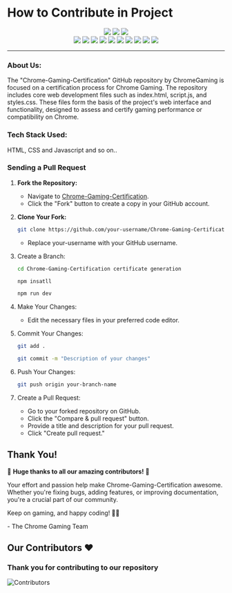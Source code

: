 # How to Contribute in Project
<div align="center">
<img src="https://forthebadge.com/images/badges/built-with-love.svg" />
<img src="https://forthebadge.com/images/badges/uses-brains.svg" />
<img src="https://forthebadge.com/images/badges/powered-by-responsibility.svg" />
  <br>
<img src="https://img.shields.io/github/repo-size/GameSphere-MultiPlayer/Chrome-Gaming-Certification?style=for-the-badge" />
   <img src="https://img.shields.io/github/issues-pr/GameSphere-MultiPlayer/Chrome-Gaming-Certification?style=for-the-badge" />

  <img src="https://img.shields.io/github/issues/GameSphere-MultiPlayer/Chrome-Gaming-Certification?style=for-the-badge" />
  <img src="https://img.shields.io/github/issues-closed-raw/GameSphere-MultiPlayer/Chrome-Gaming-Certification?style=for-the-badge" />
   <img src="https://img.shields.io/github/issues-pr-closed-raw/GameSphere-MultiPlayer/Chrome-Gaming-Certification?style=for-the-badge" />
  <img src="https://img.shields.io/github/license/GameSphere-MultiPlayer/Chrome-Gaming-Certification?style=for-the-badge" />
  <img src="https://img.shields.io/github/forks/GameSphere-MultiPlayer/Chrome-Gaming-Certification?style=for-the-badge" />
  <img src="https://img.shields.io/github/stars/GameSphere-MultiPlayer/Chrome-Gaming-Certification?style=for-the-badge" />
  <img src="https://img.shields.io/github/contributors/GameSphere-MultiPlayer/Chrome-Gaming-Certification?style=for-the-badge" />
  <img src="https://img.shields.io/github/last-commit/GameSphere-MultiPlayer/Chrome-Gaming-Certification?style=for-the-badge" />
  </div>

---

### About Us:
The "Chrome-Gaming-Certification" GitHub repository by ChromeGaming is focused on a certification process for Chrome Gaming. The repository includes core web development files such as index.html, script.js, and styles.css. These files form the basis of the project's web interface and functionality, designed to assess and certify gaming performance or compatibility on Chrome. 

### Tech Stack Used:  
HTML, CSS and Javascript and so on..



### Sending a Pull Request

1. **Fork the Repository:**
   - Navigate to [Chrome-Gaming-Certification](https://github.com/ChromeGaming/Chrome-Gaming-Certification).
   - Click the "Fork" button to create a copy in your GitHub account.

2. **Clone Your Fork:**
   ```bash
   git clone https://github.com/your-username/Chrome-Gaming-Certification.git
    ```
    - Replace your-username with your GitHub username.

3. Create a Branch:
    ```bash
   cd Chrome-Gaming-Certification certificate generation
    ```
   ``` bash
   npm insatll
   ```
   ```bash
   npm run dev
   ```
4. Make Your Changes:
   - Edit the necessary files in your preferred code editor.
  
5. Commit Your Changes:
    ```bash
   git add .
    ```
     ```bash
   git commit -m "Description of your changes"
    ```
6. Push Your Changes:
   ```bash
   git push origin your-branch-name
    ```
7. Create a Pull Request:
      - Go to your forked repository on GitHub.
      - Click the "Compare & pull request" button.
      - Provide a title and description for your pull request.
      - Click "Create pull request."


## Thank You!

🎉 **Huge thanks to all our amazing contributors!** 🎉

Your effort and passion help make Chrome-Gaming-Certification awesome. Whether you're fixing bugs, adding features, or improving documentation, you're a crucial part of our community. 

Keep on gaming, and happy coding! 🚀👾

\- The Chrome Gaming Team
 
<h2 >Our Contributors ❤️</h2>
<div >
 <h3>Thank you for contributing to our repository</h3>

![Contributors](https://contrib.rocks/image?repo=ChromeGaming/Chrome-Gaming-Certification)

</div>


   
